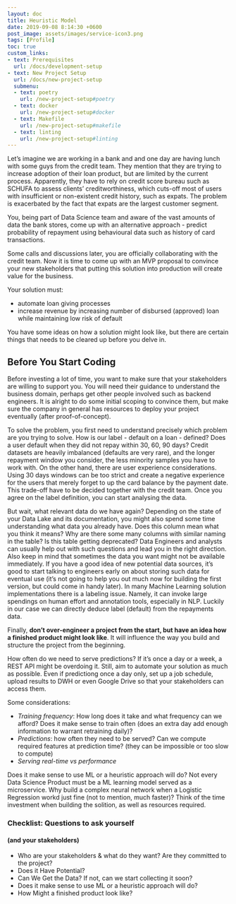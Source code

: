 ```yaml
---
layout: doc
title: Heuristic Model
date: 2019-09-08 8:14:30 +0600
post_image: assets/images/service-icon3.png
tags: [Profile]
toc: true
custom_links:
- text: Prerequisites
  url: /docs/development-setup
- text: New Project Setup
  url: /docs/new-project-setup
  submenu:
  - text: poetry
    url: /new-project-setup#poetry
  - text: docker
    url: /new-project-setup#docker
  - text: Makefile
    url: /new-project-setup#makefile
  - text: linting
    url: /new-project-setup#linting
---
```

Let’s imagine we are working in a bank and and one day are having lunch with some guys from the credit team. They mention that they are trying to increase adoption of their loan product, but are limited by the current process. Apparently, they have to rely on credit score bureau such as SCHUFA to assess clients’ creditworthiness, which cuts-off most of users with insufficient or non-existent credit history, such as expats. The problem is exacerbated by the fact that expats are the largest customer segment.

You, being part of Data Science team and aware of the vast amounts of data the bank stores, come up with an alternative approach - predict probability of repayment using behavioural data such as history of card transactions. 

Some calls and discussions later, you are officially collaborating with the credit team. Now it is time to come up with an MVP proposal to convince your new stakeholders that putting this solution into production will create value for the business.

Your solution must:

* automate loan giving processes
* increase revenue by increasing number of disbursed (approved) loan while maintaining low risk of default

You have some ideas on how a solution might look like, but there are certain things that needs to be cleared up before you delve in.

## Before You Start Coding

Before investing a lot of time, you want to make sure that your stakeholders are willing to support you. You will need their guidance to understand the business domain, perhaps get other people involved such as backend engineers. It is alright to do some initial scoping to convince them, but make sure the company in general has resources to deploy your project eventually (after proof-of-concept).

To solve the problem, you first need to understand precisely which problem are you trying to solve. How is our label - default on a loan - defined? Does a user default when they did not repay within 30, 60, 90 days? Credit datasets are heavily imbalanced (defaults are very rare), and the longer repayment window you consider, the less minority samples you have to work with. On the other hand, there are user experience considerations. Using 30 days windows can be too strict and create a negative experience for the users that merely forget to up the card balance by the payment date. This trade-off have to be decided together with the credit team. Once you agree on the label definition, you can start analysing the data.

But wait, what relevant data do we have again? Depending on the state of your Data Lake and its documentation, you might also spend some time understanding what data you already have. Does this column mean what you think it means? Why are there some many columns with similar naming in the table? Is this table getting deprecated? Data Engineers and analysts can usually help out with such questions and lead you in the right direction. Also keep in mind that sometimes the data you want might not be available immediately. If you have a good idea of new potential data sources, it’s good to start talking to engineers early on about storing such data for eventual use (it’s not going to help you out much now for building the first version, but could come in handy later). In many Machine Learning solution implementations there is a labeling issue. Namely, it can invoke large spendings on human effort and annotation tools, especially in NLP. Luckily in our case we can directly deduce label (default) from the repayments data.

Finally, **don’t over-engineer a project from the start, but have an idea how a finished product might look like**. It will influence the way you build and structure the project from the beginning. 

How often do we need to serve predictions? If it’s once a day or a week, a REST API might be overdoing it. Still, aim to automate your solution as much as possible. Even if predictiong once a day only, set up a job schedule, upload results to DWH or even Google Drive so that your stakeholders can access them.

Some considerations:

* _Training frequency_: How long does it take and what frequency can we afford? Does it make sense to train often (does an extra day add enough information to warrant retraining daily)?
* _Predictions_: how often they need to be served? Can we compute required features at prediction time? (they can be impossible or too slow to compute)
* _Serving real-time vs performance_

Does it make sense to use ML or a heuristic approach will do? Not every Data Science Product must be a ML learning model served as a microservice. Why build a complex neural network when a Logistic Regression workd just fine (not to mention, much faster)? Think of the time investment when building the solition, as well as resources required.

### Checklist: Questions to ask yourself
#### (and your stakeholders)

* Who are your stakeholders & what do they want? Are they committed to the project?
* Does it Have Potential?
* Can We Get the Data? If not, can we start collecting it soon?
* Does it make sense to use ML or a heuristic approach will do?
* How Might a finished product look like?
